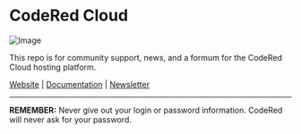 CodeRed Cloud
=============

![Image](https://www.codered.cloud/_static/public/img/og-index.png)

This repo is for community support, news, and a formum for the
CodeRed Cloud hosting platform.

[Website](https://www.codered.cloud) | [Documentation](https://www.codered.cloud/docs/) | [Newsletter](https://github.com/coderedcorp/codered.cloud/issues/1)

---

**REMEMBER:** Never give out your login or password information. CodeRed will never
ask for your password.
